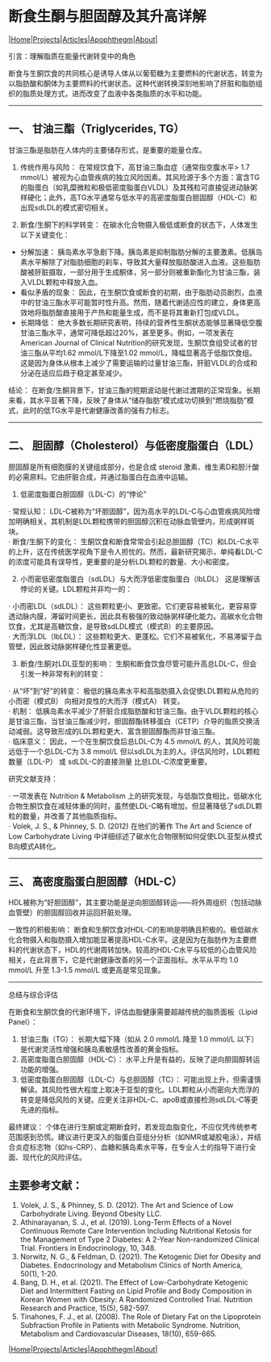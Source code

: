 # 断食生酮与胆固醇及其升高详解

|[Home](/README.md)|[Projects](/projects.md)|[Articles](/articles.md)|[Apophthegm](/apophthegm.md)|[About](/about.md)|

引言：理解脂质在能量代谢转变中的角色

断食与生酮饮食的共同核心是诱导人体从以葡萄糖为主要燃料的代谢状态，转变为以脂肪酸和酮体为主要燃料的代谢状态。这种代谢转换深刻地影响了肝脏和脂肪组织的脂质处理方式，进而改变了血液中各类脂质的水平和功能。

---

## 一、 甘油三酯（Triglycerides, TG）

甘油三酯是脂肪在人体内的主要储存形式，是重要的能量仓库。

1. 传统作用与风险： 在常规饮食下，高甘油三酯血症（通常指空腹水平> 1.7 mmol/L）被视为心血管疾病的独立风险因素。其风险源于多个方面：富含TG的脂蛋白（如乳糜微粒和极低密度脂蛋白VLDL）及其残粒可直接促进动脉粥样硬化；此外，高TG水平通常与低水平的高密度脂蛋白胆固醇（HDL-C）和出现sdLDL的模式密切相关。

2. 断食/生酮下的科学转变： 在碳水化合物摄入极低或断食的状态下，人体发生以下关键变化：

- 分解加速： 胰岛素水平急剧下降。胰岛素是抑制脂肪分解的主要激素。低胰岛素水平解除了对脂肪细胞的刹车，导致其大量释放脂肪酸进入血液。这些脂肪酸被肝脏摄取，一部分用于生成酮体，另一部分则被重新酯化为甘油三酯，装入VLDL颗粒中释放入血。
- 看似矛盾的现象： 因此，在生酮饮食或断食的初期，由于脂肪动员剧烈，血液中的甘油三酯水平可能暂时性升高。然而，随着代谢适应性的建立，身体更高效地将脂肪酸直接用于产热和能量生成，而不是将其重新打包成VLDL。
- 长期降低： 绝大多数长期研究表明，持续的营养性生酮状态能够显著降低空腹甘油三酯水平，通常可降低超过20%，甚至更多。例如，一项发表在American Journal of Clinical Nutrition的研究发现，生酮饮食组受试者的甘油三酯从平均1.62 mmol/L下降至1.02 mmol/L，降幅显著高于低脂饮食组。这是因为身体从根本上减少了需要运输的过量甘油三酯，肝脏VLDL的合成和分泌在适应后趋于稳定甚至减少。

结论： 在断食/生酮背景下，甘油三酯的短期波动是代谢过渡期的正常现象。长期来看，其水平显著下降，反映了身体从“储存脂肪”模式成功切换到“燃烧脂肪”模式，此时的低TG水平是代谢健康改善的强有力标志。

---

## 二、 胆固醇（Cholesterol）与低密度脂蛋白（LDL）

胆固醇是所有细胞膜的关键组成部分，也是合成 steroid 激素、维生素D和胆汁酸的必需原料。它由肝脏合成，并通过脂蛋白在血液中运输。

1. 低密度脂蛋白胆固醇（LDL-C）的“悖论”

· 常规认知： LDL-C被称为“坏胆固醇”，因为高水平的LDL-C与心血管疾病风险增加明确相关。其机制是LDL颗粒携带的胆固醇沉积在动脉血管壁内，形成粥样斑块。    
· 断食/生酮下的变化： 生酮饮食和断食常常会引起总胆固醇（TC）和LDL-C水平的上升，这在传统医学视角下是令人担忧的。然而，最新研究揭示，单纯看LDL-C的浓度可能具有误导性，更重要的是分析LDL颗粒的数量、大小和密度。    

2. 小而密低密度脂蛋白（sdLDL）与大而浮低密度脂蛋白（lbLDL） 这是理解该悖论的关键。LDL颗粒并非均一的：

· 小而密LDL（sdLDL）： 这些颗粒更小、更致密。它们更容易被氧化，更容易穿透动脉内膜，滞留时间更长，因此具有极强的致动脉粥样硬化能力。高碳水化合物饮食，尤其是高糖饮食，是导致sdLDL模式（模式B）的主要原因。    
· 大而浮LDL（lbLDL）： 这些颗粒更大、更蓬松。它们不易被氧化，不易滞留于血管壁，因此致动脉粥样硬化性显著更低。    

3. 断食/生酮对LDL亚型的影响： 生酮和断食饮食尽管可能升高总LDL-C，但会引发一种非常有利的转变：

· 从“坏”到“好”的转变： 极低的胰岛素水平和高脂肪摄入会促使LDL颗粒从危险的小而密（模式B） 向相对良性的大而浮（模式A） 转变。    
· 机制： 低胰岛素水平减少了肝脏合成脂肪酸和甘油三酯。由于VLDL颗粒的核心是甘油三酯，当甘油三酯减少时，胆固醇酯转移蛋白（CETP）介导的脂质交换活动减弱。这导致形成的LDL颗粒更大、富含胆固醇酯而非甘油三酯。    
· 临床意义： 因此，一个在生酮饮食后总LDL-C为 4.5 mmol/L 的人，其风险可能远低于一个总LDL-C为 3.8 mmol/L 但以sdLDL为主的人。评估风险时，LDL颗粒数量（LDL-P） 或 sdLDL-C的直接测量 比总LDL-C浓度更重要。    

研究文献支持：

· 一项发表在 Nutrition & Metabolism 上的研究发现，与低脂饮食相比，低碳水化合物生酮饮食在减轻体重的同时，虽然使LDL-C略有增加，但显著降低了sdLDL颗粒的数量，并改善了其他脂质指标。    
· Volek, J. S., & Phinney, S. D. (2012) 在他们的著作 The Art and Science of Low Carbohydrate Living 中详细综述了碳水化合物限制如何促使LDL亚型从模式B向模式A转化。

---

## 三、 高密度脂蛋白胆固醇（HDL-C）

HDL被称为“好胆固醇”，其主要功能是逆向胆固醇转运——将外周组织（包括动脉血管壁）的胆固醇回收并运回肝脏处理。

一致性的积极影响： 断食和生酮饮食对HDL-C的影响是明确且积极的。极低碳水化合物摄入和脂肪摄入增加能显著提高HDL-C水平。这是因为在脂肪作为主要燃料的代谢状态下，HDL的代谢周转加快。较高的HDL-C水平与较低的心血管风险相关，在此背景下，它是代谢健康改善的另一个正面指标。水平从平均 1.0 mmol/L 升至 1.3-1.5 mmol/L 或更高是常见现象。

---

总结与综合评估

在断食和生酮饮食的代谢环境下，评估血脂健康需要超越传统的脂质面板（Lipid Panel）：

1. 甘油三酯（TG）： 长期大幅下降（如从 2.0 mmol/L 降至 1.0 mmol/L 以下）是代谢灵活性增强和胰岛素敏感性改善的黄金指标。
2. 高密度脂蛋白胆固醇（HDL-C）： 水平上升是有益的，反映了逆向胆固醇转运功能的增强。
3. 低密度脂蛋白胆固醇（LDL-C）与总胆固醇（TC）： 可能出现上升，但需谨慎解读。其风险性很大程度上取决于亚型的变化。LDL颗粒从小而密向大而浮的转变是降低风险的关键。应更关注非HDL-C、apoB或直接检测sdLDL-C等更先进的指标。

最终建议： 个体在进行生酮或定期断食时，若发现血脂变化，不应仅凭传统参考范围感到恐慌。建议进行更深入的脂蛋白亚组分分析（如NMR或凝胶电泳），并结合炎症标志物（如hs-CRP）、血糖和胰岛素水平等，在专业人士的指导下进行全面、现代化的风险评估。

## 主要参考文献：

1. Volek, J. S., & Phinney, S. D. (2012). The Art and Science of Low Carbohydrate Living. Beyond Obesity LLC.    
2. Athinarayanan, S. J., et al. (2019). Long-Term Effects of a Novel Continuous Remote Care Intervention Including Nutritional Ketosis for the Management of Type 2 Diabetes: A 2-Year Non-randomized Clinical Trial. Frontiers in Endocrinology, 10, 348.    
3. Norwitz, N. G., & Feldman, D. (2021). The Ketogenic Diet for Obesity and Diabetes. Endocrinology and Metabolism Clinics of North America, 50(1), 1-20.    
4. Bang, D. H., et al. (2021). The Effect of Low-Carbohydrate Ketogenic Diet and Intermittent Fasting on Lipid Profile and Body Composition in Korean Women with Obesity: A Randomized Controlled Trial. Nutrition Research and Practice, 15(5), 582-597.    
5. Tinahones, F. J., et al. (2008). The Role of Dietary Fat on the Lipoprotein Subfraction Profile in Patients with Metabolic Syndrome. Nutrition, Metabolism and Cardiovascular Diseases, 18(10), 659-665.    

|[Home](/README.md)|[Projects](/projects.md)|[Articles](/articles.md)|[Apophthegm](/apophthegm.md)|[About](/about.md)|